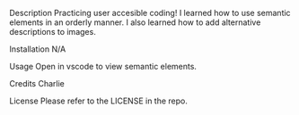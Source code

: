Description
Practicing user accesible coding!
I learned how to use semantic elements in an orderly manner.
I also learned how to add alternative descriptions to images.

Installation
N/A

Usage
Open in vscode to view semantic elements.

Credits
Charlie

License
Please refer to the LICENSE in the repo.